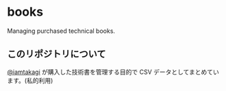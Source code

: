 # books
Managing purchased technical books.

## このリポジトリについて
[@iamtakagi](https://gtihub.com/iamtakagi) が購入した技術書を管理する目的で CSV データとしてまとめています。(私的利用)